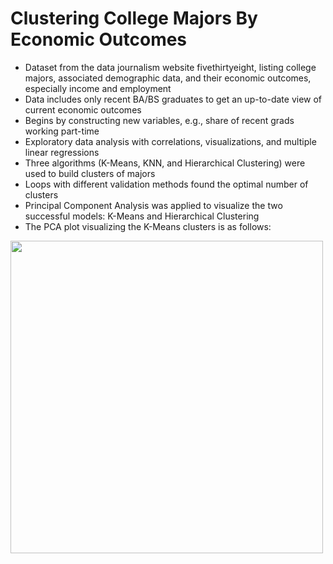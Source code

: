 # Clustering College Majors By Economic Outcomes
* Dataset from the data journalism website fivethirtyeight, listing college majors, associated demographic data, and their economic outcomes, especially income and employment
* Data includes only recent BA/BS graduates to get an up-to-date view of current economic outcomes
* Begins by constructing new variables, e.g., share of recent grads working part-time
* Exploratory data analysis with correlations, visualizations, and multiple linear regressions
* Three algorithms (K-Means, KNN, and Hierarchical Clustering) were used to build clusters of majors
* Loops with different validation methods found the optimal number of clusters
* Principal Component Analysis was applied to visualize the two successful models: K-Means and Hierarchical Clustering
* The PCA plot visualizing the K-Means clusters is as follows:
<img src="kmeans_pca_plot.png1" width="500">
